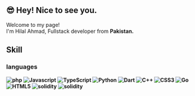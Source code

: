 ## 😎 Hey! Nice to see you.

Welcome to my page! <br />
I'm Hilal Ahmad, Fullstack developer  from <b>Pakistan<b>.

## Skill

### languages
![php](https://img.shields.io/badge/PHP-777BB4?style=for-the-badge&logo=php&logoColor=white)
![Javascript](https://img.shields.io/badge/JavaScript-323330?style=for-the-badge&logo=javascript&logoColor=F7DF1E)
![TypeScript](https://img.shields.io/badge/TypeScript-007ACC?style=for-the-badge&logo=typescript&logoColor=white)
![Python](https://img.shields.io/badge/Python-FFD43B?style=for-the-badge&logo=python&logoColor=blue)
![Dart](https://img.shields.io/badge/Dart-0175C2?style=for-the-badge&logo=dart&logoColor=white) 
![C++](https://img.shields.io/badge/C%2B%2B-00599C?style=for-the-badge&logo=c%2B%2B&logoColor=white) 
![CSS3](https://img.shields.io/badge/CSS3-1572B6?style=for-the-badge&logo=css3&logoColor=white) 
![Go](https://img.shields.io/badge/Go-00ADD8?style=for-the-badge&logo=go&logoColor=white)
![HTML5](https://img.shields.io/badge/HTML5-E34F26?style=for-the-badge&logo=html5&logoColor=white)
![solidity](https://img.shields.io/badge/Solidity-e6e6e6?style=for-the-badge&logo=solidity&logoColor=black)
![solidity](https://img.shields.io/badge/Solidity-e6e6e6?style=for-the-badge&logo=solidity&logoColor=black)

   

